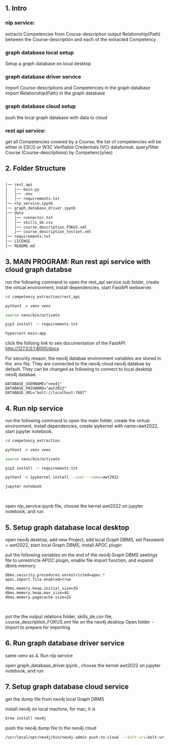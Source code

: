 ## 1. Intro 

### nlp service:
extracts Competencies from Course-description
output Relationship(Path) between the Course-description and each of the extracted Competency

### graph database local setup 
Setup a graph database on local desktop 

### graph database driver service 
import Course-descriptions and Competencies in the graph database
import Relationship(Path) in the graph database

### graph database cloud setup 
push the local graph database with data to cloud 

### rest api service: 
get all Competencies covered by a Course, the list of competencies will be either in ESCO or W3C Verifiable Credentials (VC) dataformat.
query/filter Course (Course-descriptions) by Competenc(y/ies)


## 2. Folder Structure 

```bash 

│── rest_api 
│   │── main.py
│   │── .env 
│   │── requirements.txt
│── nlp_service.ipynb
│── graph_database_driver.ipynb 
│── data 
│   │── connector.txt
│   │── skills_de.csv
│   │── course_description_FOKUS.xml 
│   │── course_description_testset.xml
│── requirements.txt
│── LICENSE
│── README.md
```

## 3. MAIN PROGRAM: Run rest api service with cloud graph databse 

run the following command to open the rest_api service sub folder, create the virtual environment, install dependencies, start FastAPI webserver.<br>
```bash
cd competency_extraction/rest_api

python3 -m venv venv

source venv/bin/activate

pip3 install -r requirements.txt

hypercorn main:app
```

click the folloing link to see documentation of the FastAPI<br>
<http://127.0.0.1:8000/docs><br>

For security resaon, the neo4j databae environment variables are stored in the .env file. They are connected to the neo4j cloud neo4j databae by default. They can be changed as following to connect to local desktop neo4j databae. <br>

```
DATABASE_USERNAME="neo4j"
DATABASE_PASSWORD="awt2022"
DATABASE_URL="bolt://localhost:7687"
```

## 4. Run nlp service 

run the following command to open the main folder, create the virtual environment, install dependencies, create ipykernel with name=awt2022, 
start jupyter notebook.<br>
```bash
cd competency_extraction

python3 -m venv venv

source venv/bin/activate

pip3 install -r requirements.txt

python3 -m ipykernel install --user --name=awt2022

jupyter notebook

```
<br>

open nlp_service.ipynb file, choose the kernel awt2022 on jupyter notebook, and run <br>

## 5. Setup graph database local desktop 

open neo4j desktop, add new Project, add local Graph DBMS, set Password = awt2022, start local Graph DBMS, install APOC plugin<br>

put the following variables on the end of the neo4j Graph DBMS seetings file to unrestricte APOC plugin, enable file import function, and expand dbms memory<br>
```
dbms.security.procedures.unrestricted=apoc.*
apoc.import.file.enabled=true

dbms.memory.heap.initial_size=2G
dbms.memory.heap.max_size=4G
dbms.memory.pagecache.size=2G
```
<br>

put the the output relations folder, skills_de.csv file, course_description_FOKUS.xml file on the neo4j desktop Open folder - Import to prepare for importing <br>

## 6. Run graph database driver service 

same venv as 4. Run nlp service<br>

open  graph_database_driver.ipynb , choose the kernel awt2022 on jupyter notebook, and run <br>


## 7. Setup graph database cloud service  

get the dump file from neo4j local Graph DBMS<br>

install neo4j on local machine, for mac, it is<br>
```bash
brew install neo4j
```

push the neo4j dump file to the neo4j cloud<br>
```bash
/usr/local/opt/neo4j/bin/neo4j-admin push-to-cloud  --bolt-uri=bolt-uri  --dump=dump-file-path --username=neo4j  --password=password --overwrite=true 
```

